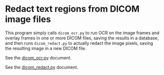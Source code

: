 # Redact text regions from DICOM image files

This program simply calls `dicom_ocr.py` to run OCR on the image frames and overlay
frames in one or more DICOM files, saving the results in a database, and then runs
`dicom_redact.py` to actually redact the image pixels, saving the resulting image in
a new DICOM file.

See the [dicom_ocr.py](dicom_ocr.md) document.

See the [dicom_redact.py](dicom_redact.md) document.

